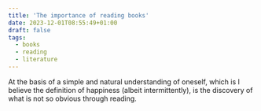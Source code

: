 ```yaml
---
title: 'The importance of reading books'
date: 2023-12-01T08:55:49+01:00
draft: false
tags: 
  - books
  - reading
  - literature
---
```


At the basis of a simple and natural understanding of oneself, which is I believe the definition of happiness (albeit intermittently), is the discovery of what is not so obvious through reading.